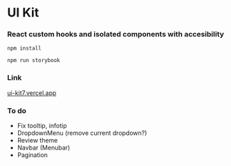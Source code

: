 # UI Kit

### React custom hooks and isolated components with accesibility

`npm install`

`npm run storybook`

### Link

[ui-kit7.vercel.app](https://ui-kit7.vercel.app/)

### To do

- Fix tooltip, infotip
- DropdownMenu (remove current dropdown?)
- Review theme
- Navbar (Menubar)
- Pagination
